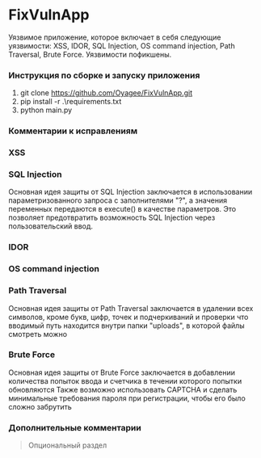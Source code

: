 # FixVulnApp
Уязвимое приложение, которое включает в себя следующие уязвимости: XSS, IDOR, SQL Injection, OS command injection, Path Traversal, Brute Force. Уязвимости пофикшены.

### Инструкция по сборке и запуску приложения
1. git clone https://github.com/Oyagee/FixVulnApp.git
2. pip install -r .\requirements.txt
3. python main.py

### Комментарии к исправлениям

### XSS

### SQL Injection

Основная идея защиты от SQL Injection заключается в использовании параметризованного запроса с заполнителями "?", а значения переменных передаются в execute() в качестве параметров. Это позволяет предотвратить возможность SQL Injection через пользовательский ввод.

### IDOR

### OS command injection

### Path Traversal
Основная идея защиты от Path Traversal заключается в удалении всех символов, кроме букв, цифр, точек и подчеркиваний и проверки что вводимый путь находится внутри папки "uploads", в которой файлы смотреть можно

### Brute Force
Основная идея защиты от Brute Force заключается в добавлении количества попыток ввода и счетчика в течении которого попытки обновляются
Также возможно использовать CAPTCHA и сделать минимальные требования пароля при регистрации, чтобы его было сложно забрутить





### Дополнительные комментарии
> Опциональный раздел


